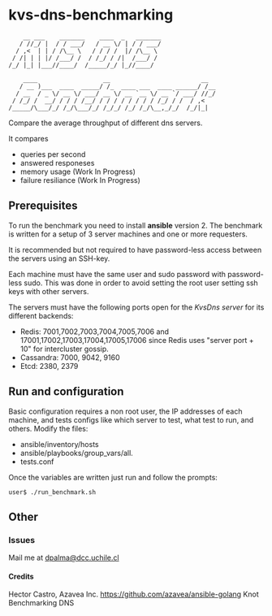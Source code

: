 # kvs-dns-benchmarking
```shell
    __ ___    _______    ____  _   _______
   / //_/ |  / / ___/   / __ \/ | / / ___/
  / ,<  | | / /\__ \   / / / /  |/ /\__ \ 
 / /| | | |/ /___/ /  / /_/ / /|  /___/ / 
/_/ |_| |___//____/  /_____/_/ |_//____/  
                                          
    ____                  __                         __  
   / __ )___  ____  _____/ /_  ____ ___  ____ ______/ /__
  / __  / _ \/ __ \/ ___/ __ \/ __ `__ \/ __ `/ ___/ //_/
 / /_/ /  __/ / / / /__/ / / / / / / / / /_/ / /  / ,<   
/_____/\___/_/ /_/\___/_/ /_/_/ /_/ /_/\__,_/_/  /_/|_|
```

Compare the average throughput of different dns servers.

It compares
- queries per second
- answered responeses
- memory usage (Work In Progress)
- failure resiliance (Work In Progress)

## Prerequisites

To run the benchmark you need to install **ansible** version 2.
The benchmark is written for a setup of 3 server machines and one or more requesters.

It is recommended but not required to have password-less access between the servers using an SSH-key.

Each machine must have the same user and sudo password with password-less sudo.
This was done in order to avoid setting the root user setting ssh keys with other servers.

The servers must have the following ports open for the *KvsDns server* for its different backends:
  * Redis: 7001,7002,7003,7004,7005,7006 and 17001,17002,17003,17004,17005,17006 since Redis uses "server port + 10" for intercluster gossip.
  * Cassandra: 7000, 9042, 9160
  * Etcd: 2380, 2379

## Run and configuration

Basic configuration requires a non root user, the IP addresses of each machine, and tests configs like which server to test, what test to run, and others. Modify the files:
* ansible/inventory/hosts
* ansible/playbooks/group_vars/all.
* tests.conf

Once the variables are written just run and follow the prompts:
```
user$ ./run_benchmark.sh
```

## Other

### Issues
Mail me at dpalma@dcc.uchile.cl

#### Credits

Hector Castro, Azavea Inc. https://github.com/azavea/ansible-golang
Knot Benchmarking DNS